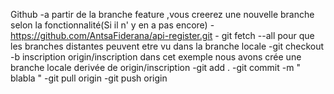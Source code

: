 Github
	-a partir de la branche feature ,vous creerez une nouvelle branche selon la fonctionnalité(Si il n' y en a pas encore)
	- https://github.com/AntsaFiderana/api-register.git
	- git fetch --all pour que les branches distantes peuvent etre vu dans la branche locale
	-git checkout -b inscription origin/inscription dans cet exemple nous avons crée une branche locale derivée de origin/inscription
	-git add . 
	-git commit -m " blabla "
	-git pull origin
	-git push origin

